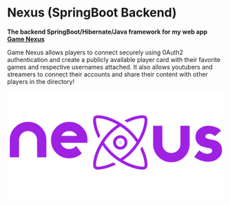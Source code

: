 # Nexus (SpringBoot Backend)

**The backend SpringBoot/Hibernate/Java framework for my web app [Game Nexus]("https://gamenexus.io")**

Game Nexus allows players to connect securely using 0Auth2 authentication
and create a publicly available player card with their favorite games and 
respective usernames attached. It also allows youtubers and streamers to
connect their accounts and share their content with other players in the
directory!

![github.com/nickdoxa/Nexus-Frontend/src](https://github.com/NickDoxa/Nexus-Frontend/blob/master/src/assets/images/bannerNamedLogo.png)
